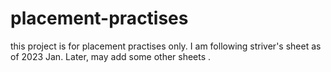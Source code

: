 # placement-practises
this project is for placement practises only. I am following striver's sheet as of 2023 Jan. Later, may add some other sheets .

